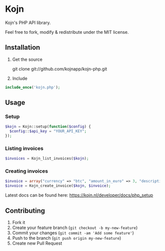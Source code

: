 # Kojn

Kojn's PHP API library.

Feel free to fork, modify & redistribute under the MIT license.

## Installation

1) Get the source

    git clone git://github.com/kojnapp/kojn-php.git

2) Include
```php
include_once('kojn.php');
```
    

## Usage

### Setup
```php
$kojn = Kojn::setup(function($config) {
  $config::$api_key = "YOUR_API_KEY"; 
});
```
    
### Listing invoices
```php    
$invoices = Kojn_list_invoices($kojn);
```
    
### Creating invoices
```php
$invoice = array("currency" => "btc", "amount_in_euro" => 3, "description" => "My invoice");
$invoice = Kojn_create_invoice($kojn, $invoice);
```

Latest docs can be found here: https://kojn.nl/developer/docs/php_setup

## Contributing

1. Fork it
2. Create your feature branch (`git checkout -b my-new-feature`)
3. Commit your changes (`git commit -am 'Add some feature'`)
4. Push to the branch (`git push origin my-new-feature`)
5. Create new Pull Request
